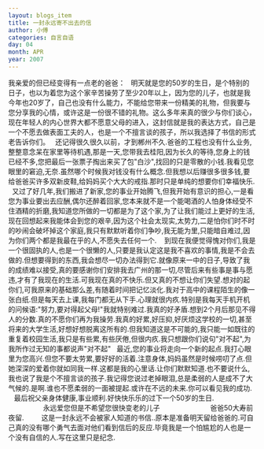 ```yaml
---
layout: blogs_item
title: 一封永远寄不出去的信
author: 小傅
categories: 自言自语
day: 04
month: APR
year: 2007
---
```





我亲爱的但已经变得有一点老的爸爸：
&nbsp;
明天就是您的50岁的生日，是个特别的日子，也以为着您为这个家辛苦操劳了至少20年以上，因为您的儿子，也就是我今年也20岁了，自己也没有什么能力，不能给您带来一份精美的礼物，但我要与您分享我的心情，或许这是一份很不错的礼物。这么多年来真的很少与你们谈心，现在年轻人的内心世界大都不愿意父母的进入，这封信就是我的表达方式，自己是一个不愿去做表面工夫的人，也是一个不擅言谈的孩子，所以我选择了书信的形式老告诉你们。
&nbsp;
还记得很久很久以前，才到郴州不久.爸爸的工程也没有什么业务,整整意念呆在家里等待机遇,那是一天,您带我去桂阳,因为长久的等待,您身上的钱已经不多,您把最后一张票子掏出来买了包"白沙",找回的只是零散的小钱.我看见您眼里的窘迫,无奈.虽然哪个时候我对钱没有什么概念.但我想以后赚很多很多钱,要给爸爸买许多双新皮鞋,给妈妈买个大大的戒指.那时只是单纯的想要你们幸福快乐.
&nbsp;
又过了好几年,我们搬进了新家,您的事业开始腾飞,但我开始有意识的担心,一是看您为事业要出去应酬,偶尔还醉着回家,您本来就不是一个能喝酒的人怕身体经受不住酒精的折磨,我知道您所做的一切都是为了这个家,为了让我们能过上更好的生活,现在回想起来我能体会到您的艰辛,因为这个社会太现实,太势力,二是怕你们时不时的吵闹会破坏掉这个家庭,我只有默默听着你们争吵,我无能为里,只能暗自难过,因为你们两个都是我最在乎的人,不愿失去任何一个.
&nbsp;&nbsp;
到现在我便觉得愧对你们,我是一个很固执的人,也是一个很懒的人,只要是我认定这是我不喜欢的事情,我是不会去做的.但想要得到的东西,我会想尽一切办法得到它.就像原来一中的日子,导致了我的成绩难以接受,真的要感谢你们安排我去广州的那一切,尽管后来有些事是事与愿违,才有了我现在的生活.可我现在真的不快乐.但又真的不想让你们失望.想对的起你们,可我原来的基础那么差,有随着时间把记忆淡化.我对于高中的课程陌生的像一张白纸.但是每天去上课,我每门都无从下手.心理就很内疚.特别是我每天手机开机的问候语:"努力,要对得起父母!"我就特别难过.我真的好矛盾.想到2个月后那见不得人的分数.真的不愿你们再为我操劳.我真的好累,好压抑,好厌烦这学校的一切,甚至将来的大学生活,好想好想脱离这所有的.但我知道这是不可能的,我只能一如既往的重复着校园生活,我只是有些累,有些厌倦,但很内疚.我只想跟你们说句"对不起",为我所作过无知的事都说声"对不起"
&nbsp;
最近,您的事业将走向一个新的起点.我打心眼里为您高兴.但您不要太劳累,要好好的活着.注意身体,妈妈虽然是时候唠叨了点.但她深深的爱着你就如同我一样.这都是我的心里话.让你们默默知道.也不要说什么,我也说了我是个不擅言谈的孩子.我记得您说过老掉眼泪,总是柔弱的人是成不了大气候的.是啊.谁也不愿柔弱的一面被提起.或许在不远的未来.你可以看见我的成功.
&nbsp;&nbsp;
最后祝父亲身体健康,事业顺利.好快快乐乐的过下一个50岁的生日.
&nbsp;&nbsp;&nbsp;&nbsp;&nbsp;&nbsp;&nbsp;&nbsp;&nbsp;&nbsp;&nbsp;&nbsp;&nbsp;&nbsp;&nbsp;&nbsp;&nbsp;&nbsp;永远爱您但是不希望您很快变老的儿子
&nbsp;&nbsp;&nbsp;&nbsp;&nbsp;&nbsp;&nbsp;&nbsp;&nbsp;&nbsp;&nbsp;&nbsp;&nbsp;&nbsp;&nbsp;&nbsp;&nbsp;&nbsp;&nbsp;&nbsp;&nbsp;&nbsp;&nbsp;&nbsp;&nbsp;爸爸50大寿前夜留.
&nbsp;
&nbsp;
&nbsp;&nbsp;&nbsp;
这是一封永远不会被家人知道的书信..原本是准备明天留给爸爸的.可自己真的没有哪个勇气去面对他们看到信后的反应.毕竟我是一个怕尴尬的人也是一个没有自信的人.写在这里只是纪念.





